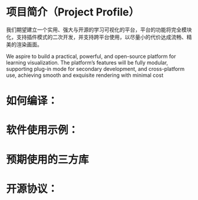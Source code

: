 # 项目简介（Project Profile）

我们期望建立一个实用、强大与开源的学习可视化的平台，平台的功能将完全模块化，支持插件模式的二次开发，并支持跨平台使用，以尽量小的代价达成流畅、精美的渲染画面。                   

 We aspire to build a practical, powerful, and open-source platform for learning visualization. The platform’s features will be fully modular, supporting plug-in mode for secondary development, and cross-platform use, achieving smooth and exquisite rendering with minimal cost

# 如何编译：



# 软件使用示例：



# 预期使用的三方库



# 开源协议：